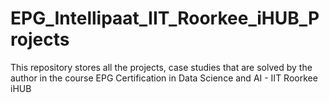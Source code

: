 # EPG_Intellipaat_IIT_Roorkee_iHUB_Projects
This repository stores all the projects, case studies that are solved by the author in the course EPG Certification in Data Science and AI - IIT Roorkee iHUB
